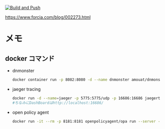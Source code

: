 [![Build and Push](https://github.com/Yumapon/SpringTaskApp/actions/workflows/maven.yml/badge.svg)](https://github.com/Yumapon/SpringTaskApp/actions/workflows/maven.yml)

https://www.forcia.com/blog/002273.html

# メモ

## docker コマンド

* dnmonster

    ```sh
    docker container run -p 8082:8080 -d --name dnmonster amouat/dnmonster:1.0
    ```

* jaeger tracing

    ```sh
    docker run -d --name=jaeger -p 5775:5775/udp -p 16686:16686 jaegertracing/all-in-one:latest
    #ちなみにDashBoardはhttp://localhost:16686/
    ```

* open policy agent

    ```sh
    docker run -it --rm -p 8181:8181 openpolicyagent/opa run --server --addr :8181
    ```
